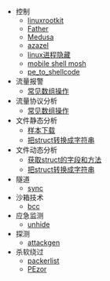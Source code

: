 - 控制
  - [linuxrootkit](zh-cn/linuxrootkit)
  - [Father](zh-cn/father)
  - [Medusa](zh-cn/medusa)
  - [azazel](zh-cn/azazel)
  - [linux进程隐藏](zh-cn/linuxprocesshide)
  - [mobile shell mosh](zh-cn/mosh)
  - [pe_to_shellcode](zh-cn/pe_to_shellcode)
- 流量报警
  - [常见数组操作](zh-cn/array)
- 流量协议分析
  - [常见数组操作](zh-cn/array)
- 文件静态分析
  - [样本下载](zh-cn/samples)
  - [把struct转换成字符串](zh-cn/struct_string)
- 文件动态分析
  - [获取struct的字段和方法](zh-cn/refect_fileds)
  - [把struct转换成字符串](zh-cn/struct_string)
- 隧道
  - [sync](zh-cn/sync)
- 沙箱技术
  - [bcc](zh-cn/bcc)
- 应急监测
  - [unhide](zh-cn/unhide)
- 探测
  - [attackgen](zh-cn/attackgen)
- 杀软绕过
  - [packerlist](zh-cn/packerlist)
  - [PEzor](zh-cn/pezor)
 